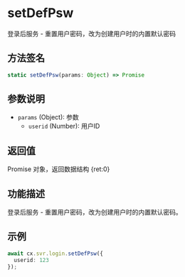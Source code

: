 # setDefPsw

登录后服务 - 重置用户密码，改为创建用户时的内置默认密码

## 方法签名
```typescript
static setDefPsw(params: Object) => Promise
```

## 参数说明
- `params` (Object): 参数
  - `userid` (Number): 用户ID

## 返回值
Promise 对象，返回数据结构 {ret:0}

## 功能描述
登录后服务 - 重置用户密码，改为创建用户时的内置默认密码。

## 示例
```typescript
await cx.svr.login.setDefPsw({
  userid: 123
});
``` 